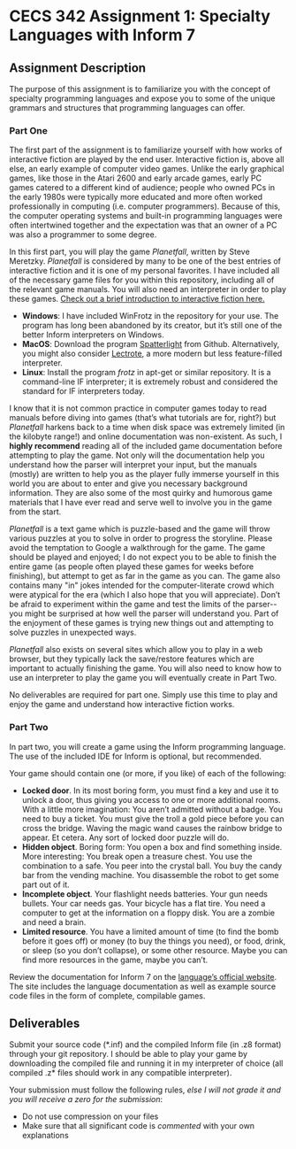 # CECS 342 Assignment 1: Specialty Languages with Inform 7

## Assignment Description

The purpose of this assignment is to familiarize you with the concept of specialty programming languages and expose you to some of the unique grammars and structures that programming languages can offer.

### Part One

The first part of the assignment is to familiarize yourself with how works of interactive fiction are played by the end user. Interactive fiction is, above all else, an early example of computer video games. Unlike the early graphical games, like those in the Atari 2600 and early arcade games, early PC games catered to a different kind of audience; people who owned PCs in the early 1980s were typically more educated and more often worked professionally in computing (i.e. computer programmers). Because of this, the computer operating systems and built-in programming languages were often intertwined together and the expectation was that an owner of a PC was also a programmer to some degree.

In this first part, you will play the game *Planetfall*, written by Steve Meretzky. *Planetfall* is considered by many to be one of the best entries of interactive fiction and it is one of my personal favorites. I have included all of the necessary game files for you within this repository, including all of the relevant game manuals. You will also need an interpreter in order to play these games. [Check out a brief introduction to interactive fiction here.](http://www.microheaven.com/IFGuide)

* **Windows**: I have included WinFrotz in the repository for your use. The program has long been abandoned by its creator, but it’s still one of the better Inform interpreters on Windows.
* **MacOS**: Download the program [Spatterlight](https://github.com/angstsmurf/spatterlight) from Github. Alternatively, you might also consider [Lectrote](https://www.electronjs.org/apps/lectrote), a more modern but less feature-filled interpreter.
* **Linux**: Install the program *frotz* in apt-get or similar repository. It is a command-line IF interpreter; it is extremely robust and considered the standard for IF interpreters today.

I know that it is not common practice in computer games today to read manuals before diving into games (that’s what tutorials are for, right?) but *Planetfall* harkens back to a time when disk space was extremely limited (in the kilobyte range!) and online documentation was non-existent. As such, I **highly recommend** reading all of the included game documentation before attempting to play the game. Not only will the documentation help you understand how the parser will interpret your input, but the manuals (mostly) are written to help you as the player fully immerse yourself in this world you are about to enter and give you necessary background information. They are also some of the most quirky and humorous game materials that I have ever read and serve well to involve you in the game from the start.

*Planetfall* is a text game which is puzzle-based and the game will throw various puzzles at you to solve in order to progress the storyline. Please avoid the temptation to Google a walkthrough for the game. The game should be played and enjoyed; I do not expect you to be able to finish the entire game (as people often played these games for weeks before finishing), but attempt to get as far in the game as you can. The game also contains many "in" jokes intended for the computer-literate crowd which were atypical for the era (which I also hope that you will appreciate). Don’t be afraid to experiment within the game and test the limits of the parser--you might be surprised at how well the parser will understand you. Part of the enjoyment of these games is trying new things out and attempting to solve puzzles in unexpected ways.

*Planetfall* also exists on several sites which allow you to play in a web browser, but they typically lack the save/restore features which are important to actually finishing the game. You will also need to know how to use an interpreter to play the game you will eventually create in Part Two.

No deliverables are required for part one. Simply use this time to play and enjoy the game and understand how interactive fiction works.

### Part Two

In part two, you will create a game using the Inform programming language. The use of the included IDE for Inform is optional, but recommended.

Your game should contain one (or more, if you like) of each of the following:

* **Locked door**. In its most boring form, you must find a key and use it to unlock a door, thus giving you access to one or more additional rooms. With a little more imagination: You aren’t admitted without a badge. You need to buy a ticket. You must give the troll a gold piece before you can cross the bridge. Waving the magic wand causes the rainbow bridge to appear. Et cetera. Any sort of locked door puzzle will do.
* **Hidden object**. Boring form: You open a box and find something inside. More interesting: You break open a treasure chest. You use the combination to a safe. You peer into the crystal ball. You buy the candy bar from the vending machine. You disassemble the robot to get some part out of it.
* **Incomplete object**. Your flashlight needs batteries. Your gun needs bullets. Your car needs gas. Your bicycle has a flat tire. You need a computer to get at the information on a floppy disk. You are a zombie and need a brain.
* **Limited resource**. You have a limited amount of time (to find the bomb before it goes off) or money (to buy the things you need), or food, drink, or sleep (so you don’t collapse), or some other resource. Maybe you can find more resources in the game, maybe you can’t.

Review the documentation for Inform 7 on the [language’s official website](http://inform7.com). The site includes the language documentation as well as example source code files in the form of complete, compilable games.

## Deliverables

Submit your source code (\*.inf) and the compiled Inform file (in .z8 format) through your git repository. I should be able to play your game by downloading the compiled file and running it in my interpreter of choice (all compiled .z\* files should work in any compatible interpreter).

Your submission must follow the following rules, *else I will not grade it and you will receive a zero for the submission*:

* Do not use compression on your files
* Make sure that all significant code is *commented* with your own explanations